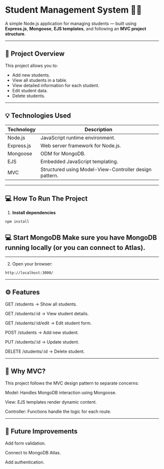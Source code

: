 # Student Management System 🧑‍🎓

A simple Node.js application for managing students — built using **Express.js**, **Mongoose**, **EJS templates**, and following an **MVC project structure**.

---

## 📌 Project Overview

This project allows you to:

- Add new students.
- View all students in a table.
- View detailed information for each student.
- Edit student data.
- Delete students.

---

## 💡 Technologies Used

| Technology | Description                        |
|------------|------------------------------------|
| Node.js    | JavaScript runtime environment.    |
| Express.js | Web server framework for Node.js.  |
| Mongoose   | ODM for MongoDB.                   |
| EJS        | Embedded JavaScript templating.    |
| MVC        | Structured using Model-View-Controller design pattern. |

---
## 💻 How To Run The Project

1. **Install dependencies**
```bash
npm install
```
## 💻 Start MongoDB Make sure you have MongoDB running locally (or you can connect to Atlas).
---
2. Open your browser:
```arduino
http://localhost:3000/
```
---

## ⚙️ Features
GET /students → Show all students.

GET /students/:id → View student details.

GET /students/:id/edit → Edit student form.

POST /students → Add new student.

PUT /students/:id → Update student.

DELETE /students/:id → Delete student.

---

## 🌱 Why MVC?
This project follows the MVC design pattern to separate concerns:

Model: Handles MongoDB interaction using Mongoose.

View: EJS templates render dynamic content.

Controller: Functions handle the logic for each route.

---

## 🚀 Future Improvements
Add form validation.

Connect to MongoDB Atlas.

Add authentication.
